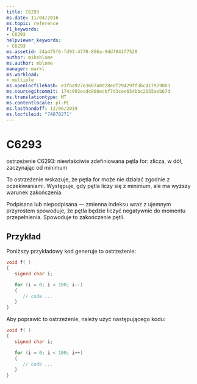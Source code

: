 ```yaml
---
title: C6293
ms.date: 11/04/2016
ms.topic: reference
f1_keywords:
- C6293
helpviewer_keywords:
- C6293
ms.assetid: 24a475f6-fd93-4778-856a-9dd7941f7520
author: mikeblome
ms.author: mblome
manager: markl
ms.workload:
- multiple
ms.openlocfilehash: e3fba927e3607a0d28edf29429ff3bc4179290b3
ms.sourcegitcommit: 174c992ecdc868ecbf7d3cee654bbc2855aeb67d
ms.translationtype: MT
ms.contentlocale: pl-PL
ms.lasthandoff: 12/06/2019
ms.locfileid: "74878271"
---
```

# <a name="c6293"></a>C6293
ostrzeżenie C6293: niewłaściwie zdefiniowana pętla for: zlicza, w dół, zaczynając od minimum

 To ostrzeżenie wskazuje, że pętla for może nie działać zgodnie z oczekiwaniami. Występuje, gdy pętla liczy się z minimum, ale ma wyższy warunek zakończenia.

 Podpisana lub niepodpisana — zmienna indeksu wraz z ujemnym przyrostem spowoduje, że pętla będzie liczyć negatywnie do momentu przepełnienia. Spowoduje to zakończenie pętli.

## <a name="example"></a>Przykład
 Poniższy przykładowy kod generuje to ostrzeżenie:

```cpp
void f( )
{
   signed char i;

   for (i = 0; i < 100; i--)
   {
      // code ...
   }
}
```

 Aby poprawić to ostrzeżenie, należy użyć następującego kodu:

```cpp
void f( )
{
   signed char i;

   for (i = 0; i < 100; i++)
   {
      // code ...
   }
}
```
